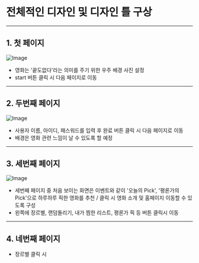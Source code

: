 # 전체적인 디자인 및 디자인 틀 구상
---
## 1. 첫 페이지
![Image](https://github.com/user-attachments/assets/7f908ab1-5b76-4115-ba32-755977eba011)

- 영화는 '끝도없다'라는 의미를 주기 위한 우주 배경 사진 설정
- start 버튼 클릭 시 다음 페이지로 이동
---
## 2. 두번째 페이지
![Image](https://github.com/user-attachments/assets/0ddcdddb-2acc-4cb2-9a6f-d1e0a7c35b9b)

- 사용자 이름, 아이디, 패스워드를 입력 후 완료 버튼 클릭 시 다음 페이지로 이동
- 배경은 영화 관련 느낌이 날 수 있도록 할 예정
---
## 3. 세번째 페이지
![Image](https://github.com/user-attachments/assets/da092472-d76e-4534-ac0c-a723c8ca5a89)

- 세번째 페이지 중 처음 보이는 화면은 이벤트와 같이 '오늘의 Pick', '평론가의 Pick'으로 하루하루 픽한 영화를 추천 / 클릭 시 영화 소개 및 홈페이지 이동할 수 있도록 구성
- 왼쪽에 장르별, 랜덤돌리기, 내가 찜한 리스트, 평론가 픽 등 버튼 클릭시 이동
---
## 4. 네번째 페이지
* 장르별 클릭 시

 

